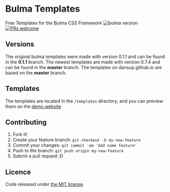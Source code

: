 # Bulma Templates
Free Templates for the Bulma CSS Framework ![bulma version](https://img.shields.io/badge/bulma-0.7.4-blue.svg)
[![PRs welcome](https://img.shields.io/badge/PRs-welcome-ff69b4.svg)](https://github.com/dansup/bulma-templates/pulls)

## Versions
  The original bulma templates were made with version 0.1.1 and can be found in the **0.1.1** branch. The newest templates are made with version 0.7.4 and can be found in the **master** branch. The templates on dansup.github.io are based on the **master** branch.


## Templates

The templates are located in the ```/templates``` directory, and you can preview them on the [demo website](http://dansup.github.io/bulma-templates)

## Contributing

1. Fork it!
2. Create your feature branch: `git checkout -b my-new-feature`
3. Commit your changes: `git commit -am 'Add some feature'`
4. Push to the branch: `git push origin my-new-feature`
5. Submit a pull request :D

## Licence

Code released under [the MIT license](https://github.com/dansup/bulma-templates/blob/master/LICENSE).
